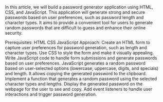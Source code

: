 In this article, we will build a password generator application using HTML, CSS, and JavaScript. This application will generate strong and secure passwords based on user preferences, such as password length and character types. It aims to provide a convenient tool for users to generate random passwords that are difficult to guess and enhance their online security.

Prerequisites:
HTML
CSS
JavaScript
Approach:
Create an HTML form to capture user preferences for password generation, such as length and character types.
Use CSS to style the form and make it visually appealing.
Write JavaScript code to handle form submissions and generate passwords based on user preferences.
JavaScript generates a random password based on user-selected options (lowercase, uppercase, digits, and specials) and length. It allows copying the generated password to the clipboard.
Implement a function that generates a random password using the selected character types and lengths.
Display the generated password on the webpage for the user to see and copy.
Add event listeners to handle user interactions and trigger password generation.
